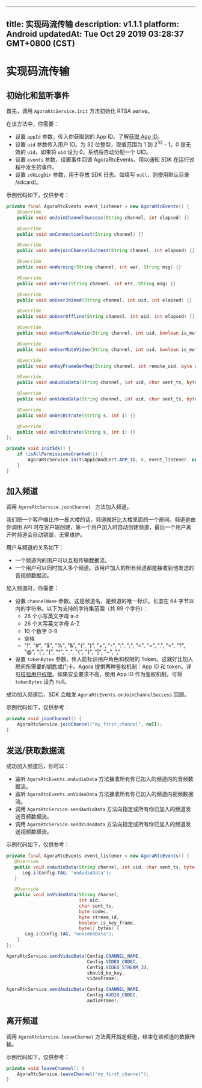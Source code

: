 
---
title: 实现码流传输
description: v1.1.1
platform: Android
updatedAt: Tue Oct 29 2019 03:28:37 GMT+0800 (CST)
---
# 实现码流传输
## 初始化和监听事件
首先，调用 `AgoraRtcService.init` 方法初始化 RTSA serive。

在该方法中，你需要：

* 设置 `appId` 参数，传入你获取到的 App ID。了解[获取 App ID](../../cn/RTSA/demo_guide_android.md)。
* 设置 `uid` 参数传入用户 ID。为 32 位整型，取值范围为 1 到 2<sup>32</sup> - 1。0 是无效的 `uid`，如果将 `uid` 设为 0，系统将自动分配一个 UID。
* 设置 `events` 参数，设置事件回调 AgoraRtcEvents，用以通知 SDK 在运行过程中发生的事件。
* 设置 `sdkLogDir` 参数，用于存放 SDK 日志。如填写 `null`，则使用默认目录 /sdcard/。

示例代码如下，仅供参考：

~~~java
private final AgoraRtcEvents event_listener = new AgoraRtcEvents() {
	@Override
	public void onJoinChannelSuccess(String channel, int elapsed) {}

	@Override
	public void onConnectionLost(String channel) {}

	@Override
	public void onRejoinChannelSuccess(String channel, int elapsed) {}

	@Override
	public void onWarning(String channel, int war, String msg) {}

	@Override
	public void onError(String channel, int err, String msg) {}

	@Override
	public void onUserJoined(String channel, int uid, int elapsed) {}

	@Override
	public void onUserOffline(String channel, int uid, int elapsed) {}

	@Override
	public void onUserMuteAudio(String channel, int uid, boolean is_muted) {}

	@Override
	public void onUserMuteVideo(String channel, int uid, boolean is_muted) {}

	@Override
	public void onKeyFrameGenReq(String channel, int remote_uid, byte stream_id) {}

	@Override
	public void onAudioData(String channel, int uid, char sent_ts, byte codec, byte[] bytes) {}

	@Override
	public void onVideoData(String channel, int uid, char sent_ts, byte codec, byte stream_id, boolean is_key_frame, byte[] bytes) {}

	@Override
	public void onDecBitrate(String s, int i) {}

	@Override
	public void onIncBitrate(String s, int i) {}
};

private void initSdk() {
	if (isAllPermissionsGranted()) {
		AgoraRtcService.init(AppIdAndCert.APP_ID, 0, event_listener, null);
	}
}
~~~

## 加入频道
调用 `AgoraRtcService.joinChannel ` 方法加入频道。

我们把一个客户端比作一栋大楼的话，频道就好比大楼里面的一个房间。频道是由你调用 API 时在客户端创建，第一个用户加入时自动创建频道，最后一个用户离开时频道会自动销毁，无需维护。

用户与频道的关系如下：
* 一个频道内的用户可以互相传输数据流。
* 一个用户可以同时加入多个频道。该用户加入的所有频道都能接收到他发送的音视频数据流。

加入频道时，你需要：
- 设置 `channelName` 参数。这是频道名，是频道的唯一标识。长度在 64 字节以内的字符串。以下为支持的字符集范围（共 89 个字符）：
	- 26 个小写英文字母 a-z
	- 26 个大写英文字母 A-Z
	- 10 个数字 0-9
	- 空格
	- "!", "#", "$", "%", "&", "(", ")", "+", "-", ":", ";", "<", "=", ".", ">", "?", "@", "[", "]", "^", "_", "{", "}", "|", "~", ","
- 设置 `tokenBytes` 参数，传入能标识用户角色和权限的 Token。这就好比加入房间所需要的钥匙或门卡。Agora 提供两种鉴权机制：App ID 和 token。详见[校验用户权限](https://docs.agora.io/cn/Agora%20Platform/token?platform=All%20Platforms)。如果安全要求不高，使用 App ID 作为鉴权机制，可将 `tokenBytes` 设为 null。

成功加入频道后，SDK 会触发 `AgoraRtcEvents.onJoinChannelSuccess` 回调。

示例代码如下，仅供参考：

~~~java
private void joinChannel() {
	AgoraRtcService.joinChannel("my_first_channel", null);
}
~~~

## 发送/获取数据流
成功加入频道后，你可以：

* 监听 `AgoraRtcEvents.onAudioData` 方法接收所有你已加入的频道内的音频数据流。
* 监听 `AgoraRtcEvents.onVideoData` 方法接收所有你已加入的频道内视频数据流。
* 调用 `AgoraRtcService.sendAudioData` 方法向指定或所有你已加入的频道发送音频数据流。
* 调用 `AgoraRtcService.sendVideoData` 方法向指定或所有你已加入的频道发送视频数据流。

示例代码如下，仅供参考：

~~~java
private final AgoraRtcEvents event_listener = new AgoraRtcEvents() {
   @Override
   public void onAudioData(String channel, int uid, char sent_ts, byte codec, byte[] bytes) {
      Log.i(Config.TAG, "onAudioData");
   }

   @Override
   public void onVideoData(String channel,
                           int uid,
                           char sent_ts,
                           byte codec,
                           byte stream_id,
                           boolean is_key_frame,
                           byte[] bytes) {
       Log.i(Config.TAG, "onVideoData");
    }
};

AgoraRtcService.sendVideoData(Config.CHANNEL_NAME,
                              Config.VIDEO_CODEC,
                              Config.VIDEO_STREAM_ID,
                              should_be_key,
                              videoFrame);

AgoraRtcService.sendAudioData(Config.CHANNEL_NAME,
                              Config.AUDIO_CODEC,
                              audioFrame);
~~~

## 离开频道
调用 `AgoraRtcService.leaveChannel`  方法离开指定频道，结束在该频道的数据传输。

示例代码如下，仅供参考：

~~~java
private void leaveChannel() {
	AgoraRtcService.leaveChannel("my_first_channel");
}
~~~
